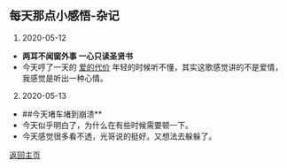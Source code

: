 ## 每天那点小感悟-杂记

1. 2020-05-12
- **两耳不闻窗外事 一心只读圣贤书**
- 今天哼了一天的 [爱的代价](https://music.163.com/song?id=108299&userid=92620763) 年轻的时候听不懂，其实这歌感觉讲的不是爱情，我感觉是听出一种心情。
  
2. 2020-05-13
- ##今天堵车堵到崩溃**
- 今天似乎明白了，为什么在有些时候需要顿一下。
- 今天感觉很多看不透，光哥说的挺好。又想法去躲躲了。















[返回主页](/) 